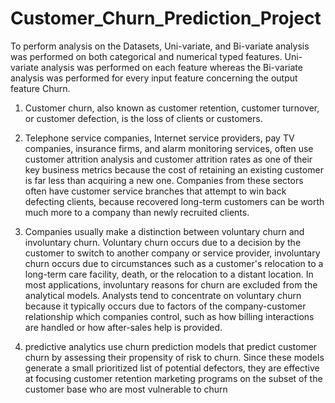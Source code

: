 # Customer_Churn_Prediction_Project
To perform analysis on the Datasets, Uni-variate, and Bi-variate analysis was performed on both categorical and numerical typed features. Uni-variate analysis was performed on each feature whereas the Bi-variate analysis was performed for every input feature concerning the output feature Churn.
1. Customer churn, also known as customer retention, customer turnover, or customer defection, is the loss of clients or customers.

2. Telephone service companies, Internet service providers, pay TV companies, insurance firms, and alarm monitoring services, often use customer attrition analysis and customer attrition rates as one of their key business metrics because the cost of retaining an existing customer is far less than acquiring a new one. Companies from these sectors often have customer service branches that attempt to win back defecting clients, because recovered long-term customers can be worth much more to a company than newly recruited clients.

3. Companies usually make a distinction between voluntary churn and involuntary churn. Voluntary churn occurs due to a decision by the customer to switch to another company or service provider, involuntary churn occurs due to circumstances such as a customer's relocation to a long-term care facility, death, or the relocation to a distant location. In most applications, involuntary reasons for churn are excluded from the analytical models. Analysts tend to concentrate on voluntary churn because it typically occurs due to factors of the company-customer relationship which companies control, such as how billing interactions are handled or how after-sales help is provided.

4. predictive analytics use churn prediction models that predict customer churn by assessing their propensity of risk to churn. Since these models generate a small prioritized list of potential defectors, they are effective at focusing customer retention marketing programs on the subset of the customer base who are most vulnerable to churn
